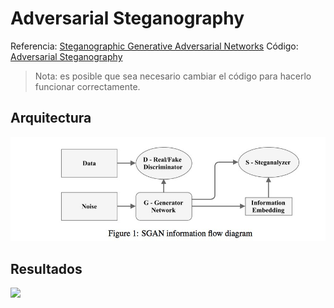 # Adversarial Steganography

Referencia: [Steganographic Generative Adversarial Networks](https://arxiv.org/pdf/1703.05502.pdf)
Código: [Adversarial Steganography](https://github.com/dvolkhonskiy/adversarial-steganography)

> Nota: es posible que sea necesario cambiar el código para hacerlo funcionar correctamente.

## Arquitectura

![](./arquitectura.jpg)

## Resultados

![](./stego.gif)
